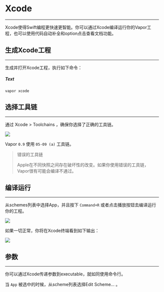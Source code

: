 # Xcode
---
Xcode使得Swift编程更快速更智能。你可以通过Xcode编译运行你的Vapor工程，也可以使用代码自动补全和option点击查看文档功能。


## 生成Xcode工程
---
生成并打开Xcode工程，执行如下命令：

##### Text
```
vapor xcode
```


## 选择工具链
---
通过 Xcode > Toolchains ，确保你选择了正确的工具链。

![](https://raw.githubusercontent.com/CaryZheng/Vapor-Chinese/master/image/xcode_snapshot_1.png)


Vapor ```0.9``` 使用 ```05-09 (a)``` 工具链。


> 错误的工具链
> 
> Apple在不同快照之间存在破坏性的改变。如果你使用错误的工具链，Vapor很有可能会编译不通过。


## 编译运行
---
从schemes列表中选择App，并且按下 ```Command+R``` 或者点击播放按钮去编译运行你的工程。

![](https://github.com/CaryZheng/Vapor-Chinese/blob/master/image/xcode_snapshot_2.png?raw=true)


如果一切正常，你将在Xcode终端看到如下输出：

![](https://raw.githubusercontent.com/CaryZheng/Vapor-Chinese/133c03a9faace40a98153cd23431856f52931ba2/image/xcode_snapshot_3.png)


## 参数
---
你可以通过Xcode传递参数到executable，就如同使用命令行。

当 ```App``` 被选中的时候，从scheme列表选择Edit Scheme... 。

